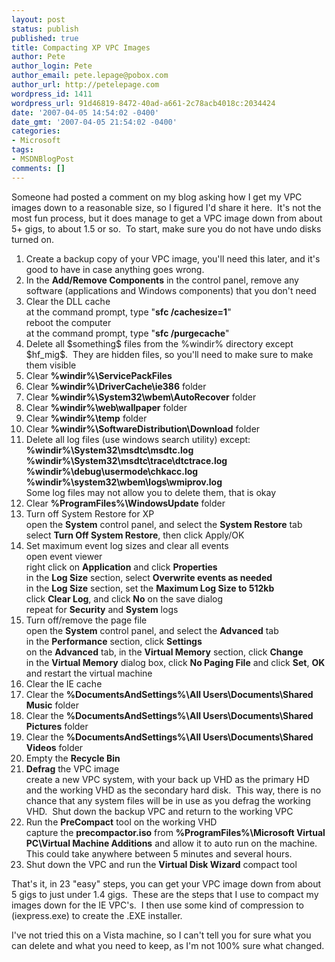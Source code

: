 ```yaml
---
layout: post
status: publish
published: true
title: Compacting XP VPC Images
author: Pete
author_login: Pete
author_email: pete.lepage@pobox.com
author_url: http://petelepage.com
wordpress_id: 1411
wordpress_url: 91d46819-8472-40ad-a661-2c78acb4018c:2034424
date: '2007-04-05 14:54:02 -0400'
date_gmt: '2007-04-05 21:54:02 -0400'
categories:
- Microsoft
tags:
- MSDNBlogPost
comments: []
---
```

<p>Someone had posted a comment on my blog asking how I get my VPC images down to a reasonable size, so I figured I'd share it here.  It's not the most fun process, but it does manage to get a VPC image down from about 5+ gigs, to about 1.5 or so.  To start, make sure you do not have undo disks turned on.</p>
<ol>
<li>Create a backup copy of your VPC image, you'll need this later, and it's good to have in case anything goes wrong.</li>
<li>In the <strong>Add/Remove Components</strong> in the control panel, remove any software (applications and Windows components) that you don't need</li>
<li>Clear the DLL cache<br />
at the command prompt, type "<strong>sfc /cachesize=1</strong>"<br />
reboot the computer<br />
at the command prompt, type "<strong>sfc /purgecache</strong>"</li>
<li>Delete all $something$ files from the %windir% directory except $hf_mig$.  They are hidden files, so you'll need to make sure to make them visible</li>
<li>Clear <strong>%windir%\ServicePackFiles</strong></li>
<li>Clear <strong>%windir%\DriverCache\ie386</strong> folder</li>
<li>Clear <strong>%windir%\System32\wbem\AutoRecover</strong> folder</li>
<li>Clear <strong>%windir%\web\wallpaper</strong> folder</li>
<li>Clear <strong>%windir%\temp</strong> folder</li>
<li>Clear <strong>%windir%\SoftwareDistribution\Download</strong> folder</li>
<li>Delete all log files (use windows search utility) except:<br />
<strong>%windir%\System32\msdtc\msdtc.log</strong><br />
<strong>%windir%\System32\msdtc\trace\dtctrace.log<br />
%windir%\debug\usermode\chkacc.log<br />
%windir%\system32\wbem\logs\wmiprov.log<br />
</strong>Some log files may not allow you to delete them, that is okay</li>
<li>Clear <strong>%ProgramFiles%\WindowsUpdate</strong> folder</li>
<li>Turn off System Restore for XP<br />
open the <strong>System</strong> control panel, and select the <strong>System Restore</strong> tab<br />
select <strong>Turn Off System Restore</strong>, then click Apply/OK</li>
<li>Set maximum event log sizes and clear all events<br />
open event viewer<br />
right click on <strong>Application</strong> and click <strong>Properties</strong><br />
in the <strong>Log Size</strong> section, select <strong>Overwrite events as needed</strong><br />
in the <strong>Log Size</strong> section, set the <strong>Maximum Log Size to 512kb</strong><br />
click <strong>Clear Log</strong>, and click <strong>No</strong> on the save dialog<br />
repeat for <strong>Security</strong> and <strong>System</strong> logs</li>
<li>Turn off/remove the page file<br />
open the <strong>System</strong> control panel, and select the <strong>Advanced</strong> tab<br />
in the <strong>Performance</strong> section, click <strong>Settings</strong><br />
on the <strong>Advanced</strong> tab, in the <strong>Virtual Memory</strong> section, click <strong>Change</strong><br />
in the <strong>Virtual Memory</strong> dialog box, click <strong>No Paging File</strong> and click <strong>Set</strong>, <strong>OK</strong> and restart the virtual machine</li>
<li>Clear the IE cache</li>
<li>Clear the <strong>%DocumentsAndSettings%\All Users\Documents\Shared Music</strong> folder</li>
<li>Clear the <strong>%DocumentsAndSettings%\All Users\Documents\Shared Pictures</strong> folder</li>
<li>Clear the <strong>%DocumentsAndSettings%\All Users\Documents\Shared Videos</strong> folder</li>
<li>Empty the <strong>Recycle Bin</strong></li>
<li><strong>Defrag</strong> the VPC image<br />
create a new VPC system, with your back up VHD as the primary HD and the working VHD as the secondary hard disk.  This way, there is no chance that any system files will be in use as you defrag the working VHD.  Shut down the backup VPC and return to the working VPC</li>
<li>Run the <strong>PreCompact</strong> tool on the working VHD<br />
capture the <strong>precompactor.iso</strong> from <strong>%ProgramFiles%\Microsoft Virtual PC\Virtual Machine Additions</strong> and allow it to auto run on the machine.  This could take anywhere between 5 minutes and several hours.</li>
<li>Shut down the VPC and run the <strong>Virtual Disk Wizard</strong> compact tool</li>
</ol>
<p>That's it, in 23 "easy" steps, you can get your VPC image down from about 5 gigs to just under 1.4 gigs.  These are the steps that I use to compact my images down for the IE VPC's.  I then use some kind of compression to (iexpress.exe) to create the .EXE installer.</p>
<p>I've not tried this on a Vista machine, so I can't tell you for sure what you can delete and what you need to keep, as I'm not 100% sure what changed.</p>
<p><img src="http://blogs.msdn.com/aggbug.aspx?PostID=2034424" alt="" width="1" height="1" /></p>
